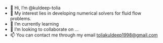 - 👋 Hi, I’m @kuldeep-tolia
- 👀 My interest lies in developing numerical solvers for fluid flow problems.
- 🌱 I’m currently learning 
- 💞️ I’m looking to collaborate on ...
- 📫 You can contact me through my email toliakuldeep1998@gmail.com

<!---
kuldeep-tolia/kuldeep-tolia is a ✨ special ✨ repository because its `README.md` (this file) appears on your GitHub profile.
You can click the Preview link to take a look at your changes.
--->
